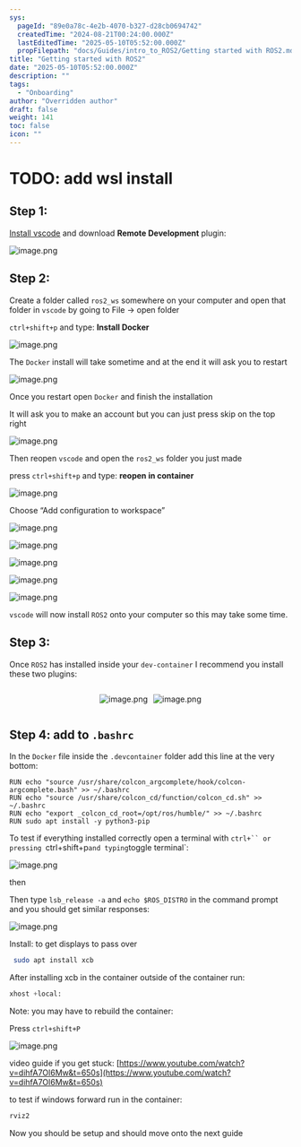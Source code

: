 ```yaml
---
sys:
  pageId: "89e0a78c-4e2b-4070-b327-d28cb0694742"
  createdTime: "2024-08-21T00:24:00.000Z"
  lastEditedTime: "2025-05-10T05:52:00.000Z"
  propFilepath: "docs/Guides/intro_to_ROS2/Getting started with ROS2.md"
title: "Getting started with ROS2"
date: "2025-05-10T05:52:00.000Z"
description: ""
tags:
  - "Onboarding"
author: "Overridden author"
draft: false
weight: 141
toc: false
icon: ""
---
```


# TODO: add wsl install

## Step 1:

[Install vscode](https://code.visualstudio.com/download) and download **Remote Development** plugin:

![image.png](https://prod-files-secure.s3.us-west-2.amazonaws.com/d518164a-d88e-44d1-a4ee-3adb3bd8bce0/efb52993-1881-4a40-b95e-6f020334f022/image.png?X-Amz-Algorithm=AWS4-HMAC-SHA256&X-Amz-Content-Sha256=UNSIGNED-PAYLOAD&X-Amz-Credential=ASIAZI2LB466RMARC3WF%2F20250602%2Fus-west-2%2Fs3%2Faws4_request&X-Amz-Date=20250602T051056Z&X-Amz-Expires=3600&X-Amz-Security-Token=IQoJb3JpZ2luX2VjEB0aCXVzLXdlc3QtMiJHMEUCIBp3yORfNcfUlInYUtct3fLdMslJrAxUTvd1caS6ET%2FjAiEA1E7Nr2trgDcxNjghs1%2FO5%2BUOfxho4YirsV0M9NFy74UqiAQI5v%2F%2F%2F%2F%2F%2F%2F%2F%2F%2FARAAGgw2Mzc0MjMxODM4MDUiDFDE9Y7i%2FIJXiKINQSrcA%2F0TdAeyBg2Q1TFRaYTxFChVTtP1tVOPFG6ra%2FYsFDa85YVEqXLJatpagjur7aKEZEwRUsjrO6%2Ft0qk4WQc4M6RjGcm7TBMhMlIP0XANue3CgPdKFYNnAqYIVPERFVchgtB0cE1GRQQk38BuhO%2FZjiOTf2LKSzDzcAILEBt10rgbxC1EtCE%2BhAuNUkK0YZu0InwL7pDJEs0KI8HfVruclmkjIzXVmpjzdRobZz7cURVYpV03xuNDcjPCG6T%2FIYlutPGaNyhHwzK2VI4jD%2FMiliP8xgPtMiYUM8%2Bs6UKQEvSLh%2Fv%2FTNZmd08AUeaNdkL3spM5UgzL2eOo1ZBfPnkkwapG%2F9Gabay1kp69ZLrh8GF%2BbOfGV4CkCv1vVbY7yqiAR34KhgwVwVea%2FBHDW1UmHur%2F7XQ8QzpqLYcLwCm0rVDo7EzEJDwT8%2FypvIsQwW%2FSfAD1qzZVUFExnELO4AGB26D%2BlWO0eExPRTa7SIGfXTDlyuYGRtBWAWIjwtjng8gB0rDDhJsHdyJxP93RMn%2FEbDQlnDhiSC1QPPlJ%2BAB%2F06hsPPA3FLLyX5U%2FapQdmqugvGoKzt9zqnPxzy2wqwmXzcUoUtMex5kAaIxIO8EyfgcwCA3JHE3JsOULwsvTMLvX9MEGOqUB%2Bi4Pe302wpvoRrGEkMsl9Rc3F8LKno67OeftKRtlnNuJfyaRF3qlO7G97iJNrQgB5uzCt7hkQQfG5tB6mqZWzk%2BfsxeMkqf9tQ7b5RmdjXFNR%2BWampmyRTz6wXHrQp3mLKONW6XWE%2FTzwS6giPgTz5ipoPp0865mfejbAVIUtnZiSWQfqNWM3xITW4pU%2Fa34IlnhSqpJsxUcLhQaQmPmfZuP%2FcMo&X-Amz-Signature=e73e89455b0dd609921c01c1b620ad0e83061edb54134ce9694e1354aa554485&X-Amz-SignedHeaders=host&x-id=GetObject)

## Step 2:

Create a folder called `ros2_ws` somewhere on your computer and open that folder in `vscode` by going to File → open folder 

`ctrl+shift+p` and type: **Install Docker**

![image.png](https://prod-files-secure.s3.us-west-2.amazonaws.com/d518164a-d88e-44d1-a4ee-3adb3bd8bce0/2269dc0e-1cd5-47ff-bceb-c04ad9b2eab0/image.png?X-Amz-Algorithm=AWS4-HMAC-SHA256&X-Amz-Content-Sha256=UNSIGNED-PAYLOAD&X-Amz-Credential=ASIAZI2LB466RMARC3WF%2F20250602%2Fus-west-2%2Fs3%2Faws4_request&X-Amz-Date=20250602T051056Z&X-Amz-Expires=3600&X-Amz-Security-Token=IQoJb3JpZ2luX2VjEB0aCXVzLXdlc3QtMiJHMEUCIBp3yORfNcfUlInYUtct3fLdMslJrAxUTvd1caS6ET%2FjAiEA1E7Nr2trgDcxNjghs1%2FO5%2BUOfxho4YirsV0M9NFy74UqiAQI5v%2F%2F%2F%2F%2F%2F%2F%2F%2F%2FARAAGgw2Mzc0MjMxODM4MDUiDFDE9Y7i%2FIJXiKINQSrcA%2F0TdAeyBg2Q1TFRaYTxFChVTtP1tVOPFG6ra%2FYsFDa85YVEqXLJatpagjur7aKEZEwRUsjrO6%2Ft0qk4WQc4M6RjGcm7TBMhMlIP0XANue3CgPdKFYNnAqYIVPERFVchgtB0cE1GRQQk38BuhO%2FZjiOTf2LKSzDzcAILEBt10rgbxC1EtCE%2BhAuNUkK0YZu0InwL7pDJEs0KI8HfVruclmkjIzXVmpjzdRobZz7cURVYpV03xuNDcjPCG6T%2FIYlutPGaNyhHwzK2VI4jD%2FMiliP8xgPtMiYUM8%2Bs6UKQEvSLh%2Fv%2FTNZmd08AUeaNdkL3spM5UgzL2eOo1ZBfPnkkwapG%2F9Gabay1kp69ZLrh8GF%2BbOfGV4CkCv1vVbY7yqiAR34KhgwVwVea%2FBHDW1UmHur%2F7XQ8QzpqLYcLwCm0rVDo7EzEJDwT8%2FypvIsQwW%2FSfAD1qzZVUFExnELO4AGB26D%2BlWO0eExPRTa7SIGfXTDlyuYGRtBWAWIjwtjng8gB0rDDhJsHdyJxP93RMn%2FEbDQlnDhiSC1QPPlJ%2BAB%2F06hsPPA3FLLyX5U%2FapQdmqugvGoKzt9zqnPxzy2wqwmXzcUoUtMex5kAaIxIO8EyfgcwCA3JHE3JsOULwsvTMLvX9MEGOqUB%2Bi4Pe302wpvoRrGEkMsl9Rc3F8LKno67OeftKRtlnNuJfyaRF3qlO7G97iJNrQgB5uzCt7hkQQfG5tB6mqZWzk%2BfsxeMkqf9tQ7b5RmdjXFNR%2BWampmyRTz6wXHrQp3mLKONW6XWE%2FTzwS6giPgTz5ipoPp0865mfejbAVIUtnZiSWQfqNWM3xITW4pU%2Fa34IlnhSqpJsxUcLhQaQmPmfZuP%2FcMo&X-Amz-Signature=84995b504fcce02bdf041abd4580fb35aed4e4d9e26a376bdfd2f85cf3f6f547&X-Amz-SignedHeaders=host&x-id=GetObject)

The `Docker` install will take sometime and at the end it will ask you to restart

![image.png](https://prod-files-secure.s3.us-west-2.amazonaws.com/d518164a-d88e-44d1-a4ee-3adb3bd8bce0/ed233f78-be33-4b1f-b89c-9c346c0e961e/image.png?X-Amz-Algorithm=AWS4-HMAC-SHA256&X-Amz-Content-Sha256=UNSIGNED-PAYLOAD&X-Amz-Credential=ASIAZI2LB466RMARC3WF%2F20250602%2Fus-west-2%2Fs3%2Faws4_request&X-Amz-Date=20250602T051056Z&X-Amz-Expires=3600&X-Amz-Security-Token=IQoJb3JpZ2luX2VjEB0aCXVzLXdlc3QtMiJHMEUCIBp3yORfNcfUlInYUtct3fLdMslJrAxUTvd1caS6ET%2FjAiEA1E7Nr2trgDcxNjghs1%2FO5%2BUOfxho4YirsV0M9NFy74UqiAQI5v%2F%2F%2F%2F%2F%2F%2F%2F%2F%2FARAAGgw2Mzc0MjMxODM4MDUiDFDE9Y7i%2FIJXiKINQSrcA%2F0TdAeyBg2Q1TFRaYTxFChVTtP1tVOPFG6ra%2FYsFDa85YVEqXLJatpagjur7aKEZEwRUsjrO6%2Ft0qk4WQc4M6RjGcm7TBMhMlIP0XANue3CgPdKFYNnAqYIVPERFVchgtB0cE1GRQQk38BuhO%2FZjiOTf2LKSzDzcAILEBt10rgbxC1EtCE%2BhAuNUkK0YZu0InwL7pDJEs0KI8HfVruclmkjIzXVmpjzdRobZz7cURVYpV03xuNDcjPCG6T%2FIYlutPGaNyhHwzK2VI4jD%2FMiliP8xgPtMiYUM8%2Bs6UKQEvSLh%2Fv%2FTNZmd08AUeaNdkL3spM5UgzL2eOo1ZBfPnkkwapG%2F9Gabay1kp69ZLrh8GF%2BbOfGV4CkCv1vVbY7yqiAR34KhgwVwVea%2FBHDW1UmHur%2F7XQ8QzpqLYcLwCm0rVDo7EzEJDwT8%2FypvIsQwW%2FSfAD1qzZVUFExnELO4AGB26D%2BlWO0eExPRTa7SIGfXTDlyuYGRtBWAWIjwtjng8gB0rDDhJsHdyJxP93RMn%2FEbDQlnDhiSC1QPPlJ%2BAB%2F06hsPPA3FLLyX5U%2FapQdmqugvGoKzt9zqnPxzy2wqwmXzcUoUtMex5kAaIxIO8EyfgcwCA3JHE3JsOULwsvTMLvX9MEGOqUB%2Bi4Pe302wpvoRrGEkMsl9Rc3F8LKno67OeftKRtlnNuJfyaRF3qlO7G97iJNrQgB5uzCt7hkQQfG5tB6mqZWzk%2BfsxeMkqf9tQ7b5RmdjXFNR%2BWampmyRTz6wXHrQp3mLKONW6XWE%2FTzwS6giPgTz5ipoPp0865mfejbAVIUtnZiSWQfqNWM3xITW4pU%2Fa34IlnhSqpJsxUcLhQaQmPmfZuP%2FcMo&X-Amz-Signature=539bbeed9c585cf0952aecfb52a59c9ae55e20dacaeada0e1e9df17a7e44f5f9&X-Amz-SignedHeaders=host&x-id=GetObject)

Once you restart open `Docker` and finish the installation

It will ask you to make an account but you can just press skip on the top right

![image.png](https://prod-files-secure.s3.us-west-2.amazonaws.com/d518164a-d88e-44d1-a4ee-3adb3bd8bce0/21010ad9-1659-4fd9-9f59-9932a09b2a3d/image.png?X-Amz-Algorithm=AWS4-HMAC-SHA256&X-Amz-Content-Sha256=UNSIGNED-PAYLOAD&X-Amz-Credential=ASIAZI2LB466RMARC3WF%2F20250602%2Fus-west-2%2Fs3%2Faws4_request&X-Amz-Date=20250602T051056Z&X-Amz-Expires=3600&X-Amz-Security-Token=IQoJb3JpZ2luX2VjEB0aCXVzLXdlc3QtMiJHMEUCIBp3yORfNcfUlInYUtct3fLdMslJrAxUTvd1caS6ET%2FjAiEA1E7Nr2trgDcxNjghs1%2FO5%2BUOfxho4YirsV0M9NFy74UqiAQI5v%2F%2F%2F%2F%2F%2F%2F%2F%2F%2FARAAGgw2Mzc0MjMxODM4MDUiDFDE9Y7i%2FIJXiKINQSrcA%2F0TdAeyBg2Q1TFRaYTxFChVTtP1tVOPFG6ra%2FYsFDa85YVEqXLJatpagjur7aKEZEwRUsjrO6%2Ft0qk4WQc4M6RjGcm7TBMhMlIP0XANue3CgPdKFYNnAqYIVPERFVchgtB0cE1GRQQk38BuhO%2FZjiOTf2LKSzDzcAILEBt10rgbxC1EtCE%2BhAuNUkK0YZu0InwL7pDJEs0KI8HfVruclmkjIzXVmpjzdRobZz7cURVYpV03xuNDcjPCG6T%2FIYlutPGaNyhHwzK2VI4jD%2FMiliP8xgPtMiYUM8%2Bs6UKQEvSLh%2Fv%2FTNZmd08AUeaNdkL3spM5UgzL2eOo1ZBfPnkkwapG%2F9Gabay1kp69ZLrh8GF%2BbOfGV4CkCv1vVbY7yqiAR34KhgwVwVea%2FBHDW1UmHur%2F7XQ8QzpqLYcLwCm0rVDo7EzEJDwT8%2FypvIsQwW%2FSfAD1qzZVUFExnELO4AGB26D%2BlWO0eExPRTa7SIGfXTDlyuYGRtBWAWIjwtjng8gB0rDDhJsHdyJxP93RMn%2FEbDQlnDhiSC1QPPlJ%2BAB%2F06hsPPA3FLLyX5U%2FapQdmqugvGoKzt9zqnPxzy2wqwmXzcUoUtMex5kAaIxIO8EyfgcwCA3JHE3JsOULwsvTMLvX9MEGOqUB%2Bi4Pe302wpvoRrGEkMsl9Rc3F8LKno67OeftKRtlnNuJfyaRF3qlO7G97iJNrQgB5uzCt7hkQQfG5tB6mqZWzk%2BfsxeMkqf9tQ7b5RmdjXFNR%2BWampmyRTz6wXHrQp3mLKONW6XWE%2FTzwS6giPgTz5ipoPp0865mfejbAVIUtnZiSWQfqNWM3xITW4pU%2Fa34IlnhSqpJsxUcLhQaQmPmfZuP%2FcMo&X-Amz-Signature=7276e0e289accbecab1b11bb76b573979abe42a1a720e5566125423f6bfb23ce&X-Amz-SignedHeaders=host&x-id=GetObject)

Then reopen `vscode` and open the `ros2_ws` folder you just made

press `ctrl+shift+p` and type: **reopen in container**

![image.png](https://prod-files-secure.s3.us-west-2.amazonaws.com/d518164a-d88e-44d1-a4ee-3adb3bd8bce0/4e93b8c2-41ad-488c-8095-c74205196118/image.png?X-Amz-Algorithm=AWS4-HMAC-SHA256&X-Amz-Content-Sha256=UNSIGNED-PAYLOAD&X-Amz-Credential=ASIAZI2LB466RMARC3WF%2F20250602%2Fus-west-2%2Fs3%2Faws4_request&X-Amz-Date=20250602T051056Z&X-Amz-Expires=3600&X-Amz-Security-Token=IQoJb3JpZ2luX2VjEB0aCXVzLXdlc3QtMiJHMEUCIBp3yORfNcfUlInYUtct3fLdMslJrAxUTvd1caS6ET%2FjAiEA1E7Nr2trgDcxNjghs1%2FO5%2BUOfxho4YirsV0M9NFy74UqiAQI5v%2F%2F%2F%2F%2F%2F%2F%2F%2F%2FARAAGgw2Mzc0MjMxODM4MDUiDFDE9Y7i%2FIJXiKINQSrcA%2F0TdAeyBg2Q1TFRaYTxFChVTtP1tVOPFG6ra%2FYsFDa85YVEqXLJatpagjur7aKEZEwRUsjrO6%2Ft0qk4WQc4M6RjGcm7TBMhMlIP0XANue3CgPdKFYNnAqYIVPERFVchgtB0cE1GRQQk38BuhO%2FZjiOTf2LKSzDzcAILEBt10rgbxC1EtCE%2BhAuNUkK0YZu0InwL7pDJEs0KI8HfVruclmkjIzXVmpjzdRobZz7cURVYpV03xuNDcjPCG6T%2FIYlutPGaNyhHwzK2VI4jD%2FMiliP8xgPtMiYUM8%2Bs6UKQEvSLh%2Fv%2FTNZmd08AUeaNdkL3spM5UgzL2eOo1ZBfPnkkwapG%2F9Gabay1kp69ZLrh8GF%2BbOfGV4CkCv1vVbY7yqiAR34KhgwVwVea%2FBHDW1UmHur%2F7XQ8QzpqLYcLwCm0rVDo7EzEJDwT8%2FypvIsQwW%2FSfAD1qzZVUFExnELO4AGB26D%2BlWO0eExPRTa7SIGfXTDlyuYGRtBWAWIjwtjng8gB0rDDhJsHdyJxP93RMn%2FEbDQlnDhiSC1QPPlJ%2BAB%2F06hsPPA3FLLyX5U%2FapQdmqugvGoKzt9zqnPxzy2wqwmXzcUoUtMex5kAaIxIO8EyfgcwCA3JHE3JsOULwsvTMLvX9MEGOqUB%2Bi4Pe302wpvoRrGEkMsl9Rc3F8LKno67OeftKRtlnNuJfyaRF3qlO7G97iJNrQgB5uzCt7hkQQfG5tB6mqZWzk%2BfsxeMkqf9tQ7b5RmdjXFNR%2BWampmyRTz6wXHrQp3mLKONW6XWE%2FTzwS6giPgTz5ipoPp0865mfejbAVIUtnZiSWQfqNWM3xITW4pU%2Fa34IlnhSqpJsxUcLhQaQmPmfZuP%2FcMo&X-Amz-Signature=73e0ecd257eb923922084bc8c37323e0a78c81bc233041b0355295b5aacf0a24&X-Amz-SignedHeaders=host&x-id=GetObject)

Choose “Add configuration to workspace”

![image.png](https://prod-files-secure.s3.us-west-2.amazonaws.com/d518164a-d88e-44d1-a4ee-3adb3bd8bce0/9560b282-5060-4989-ba37-97e7b2c22476/image.png?X-Amz-Algorithm=AWS4-HMAC-SHA256&X-Amz-Content-Sha256=UNSIGNED-PAYLOAD&X-Amz-Credential=ASIAZI2LB466RMARC3WF%2F20250602%2Fus-west-2%2Fs3%2Faws4_request&X-Amz-Date=20250602T051056Z&X-Amz-Expires=3600&X-Amz-Security-Token=IQoJb3JpZ2luX2VjEB0aCXVzLXdlc3QtMiJHMEUCIBp3yORfNcfUlInYUtct3fLdMslJrAxUTvd1caS6ET%2FjAiEA1E7Nr2trgDcxNjghs1%2FO5%2BUOfxho4YirsV0M9NFy74UqiAQI5v%2F%2F%2F%2F%2F%2F%2F%2F%2F%2FARAAGgw2Mzc0MjMxODM4MDUiDFDE9Y7i%2FIJXiKINQSrcA%2F0TdAeyBg2Q1TFRaYTxFChVTtP1tVOPFG6ra%2FYsFDa85YVEqXLJatpagjur7aKEZEwRUsjrO6%2Ft0qk4WQc4M6RjGcm7TBMhMlIP0XANue3CgPdKFYNnAqYIVPERFVchgtB0cE1GRQQk38BuhO%2FZjiOTf2LKSzDzcAILEBt10rgbxC1EtCE%2BhAuNUkK0YZu0InwL7pDJEs0KI8HfVruclmkjIzXVmpjzdRobZz7cURVYpV03xuNDcjPCG6T%2FIYlutPGaNyhHwzK2VI4jD%2FMiliP8xgPtMiYUM8%2Bs6UKQEvSLh%2Fv%2FTNZmd08AUeaNdkL3spM5UgzL2eOo1ZBfPnkkwapG%2F9Gabay1kp69ZLrh8GF%2BbOfGV4CkCv1vVbY7yqiAR34KhgwVwVea%2FBHDW1UmHur%2F7XQ8QzpqLYcLwCm0rVDo7EzEJDwT8%2FypvIsQwW%2FSfAD1qzZVUFExnELO4AGB26D%2BlWO0eExPRTa7SIGfXTDlyuYGRtBWAWIjwtjng8gB0rDDhJsHdyJxP93RMn%2FEbDQlnDhiSC1QPPlJ%2BAB%2F06hsPPA3FLLyX5U%2FapQdmqugvGoKzt9zqnPxzy2wqwmXzcUoUtMex5kAaIxIO8EyfgcwCA3JHE3JsOULwsvTMLvX9MEGOqUB%2Bi4Pe302wpvoRrGEkMsl9Rc3F8LKno67OeftKRtlnNuJfyaRF3qlO7G97iJNrQgB5uzCt7hkQQfG5tB6mqZWzk%2BfsxeMkqf9tQ7b5RmdjXFNR%2BWampmyRTz6wXHrQp3mLKONW6XWE%2FTzwS6giPgTz5ipoPp0865mfejbAVIUtnZiSWQfqNWM3xITW4pU%2Fa34IlnhSqpJsxUcLhQaQmPmfZuP%2FcMo&X-Amz-Signature=2cf279a7fd2b741c434f325be6586b7349852f9c721a1d8da37855c3ad246fe0&X-Amz-SignedHeaders=host&x-id=GetObject)

![image.png](https://prod-files-secure.s3.us-west-2.amazonaws.com/d518164a-d88e-44d1-a4ee-3adb3bd8bce0/2ee63f81-886b-48e8-a553-dc6e5eac99e4/image.png?X-Amz-Algorithm=AWS4-HMAC-SHA256&X-Amz-Content-Sha256=UNSIGNED-PAYLOAD&X-Amz-Credential=ASIAZI2LB466RMARC3WF%2F20250602%2Fus-west-2%2Fs3%2Faws4_request&X-Amz-Date=20250602T051056Z&X-Amz-Expires=3600&X-Amz-Security-Token=IQoJb3JpZ2luX2VjEB0aCXVzLXdlc3QtMiJHMEUCIBp3yORfNcfUlInYUtct3fLdMslJrAxUTvd1caS6ET%2FjAiEA1E7Nr2trgDcxNjghs1%2FO5%2BUOfxho4YirsV0M9NFy74UqiAQI5v%2F%2F%2F%2F%2F%2F%2F%2F%2F%2FARAAGgw2Mzc0MjMxODM4MDUiDFDE9Y7i%2FIJXiKINQSrcA%2F0TdAeyBg2Q1TFRaYTxFChVTtP1tVOPFG6ra%2FYsFDa85YVEqXLJatpagjur7aKEZEwRUsjrO6%2Ft0qk4WQc4M6RjGcm7TBMhMlIP0XANue3CgPdKFYNnAqYIVPERFVchgtB0cE1GRQQk38BuhO%2FZjiOTf2LKSzDzcAILEBt10rgbxC1EtCE%2BhAuNUkK0YZu0InwL7pDJEs0KI8HfVruclmkjIzXVmpjzdRobZz7cURVYpV03xuNDcjPCG6T%2FIYlutPGaNyhHwzK2VI4jD%2FMiliP8xgPtMiYUM8%2Bs6UKQEvSLh%2Fv%2FTNZmd08AUeaNdkL3spM5UgzL2eOo1ZBfPnkkwapG%2F9Gabay1kp69ZLrh8GF%2BbOfGV4CkCv1vVbY7yqiAR34KhgwVwVea%2FBHDW1UmHur%2F7XQ8QzpqLYcLwCm0rVDo7EzEJDwT8%2FypvIsQwW%2FSfAD1qzZVUFExnELO4AGB26D%2BlWO0eExPRTa7SIGfXTDlyuYGRtBWAWIjwtjng8gB0rDDhJsHdyJxP93RMn%2FEbDQlnDhiSC1QPPlJ%2BAB%2F06hsPPA3FLLyX5U%2FapQdmqugvGoKzt9zqnPxzy2wqwmXzcUoUtMex5kAaIxIO8EyfgcwCA3JHE3JsOULwsvTMLvX9MEGOqUB%2Bi4Pe302wpvoRrGEkMsl9Rc3F8LKno67OeftKRtlnNuJfyaRF3qlO7G97iJNrQgB5uzCt7hkQQfG5tB6mqZWzk%2BfsxeMkqf9tQ7b5RmdjXFNR%2BWampmyRTz6wXHrQp3mLKONW6XWE%2FTzwS6giPgTz5ipoPp0865mfejbAVIUtnZiSWQfqNWM3xITW4pU%2Fa34IlnhSqpJsxUcLhQaQmPmfZuP%2FcMo&X-Amz-Signature=30d78d18fbf8325261a8d96d2d7ae3b31e0f888708c222f71a7bebab32ca1071&X-Amz-SignedHeaders=host&x-id=GetObject)

![image.png](https://prod-files-secure.s3.us-west-2.amazonaws.com/d518164a-d88e-44d1-a4ee-3adb3bd8bce0/ae1580b2-b048-407e-aed9-b584224a7a04/image.png?X-Amz-Algorithm=AWS4-HMAC-SHA256&X-Amz-Content-Sha256=UNSIGNED-PAYLOAD&X-Amz-Credential=ASIAZI2LB466RMARC3WF%2F20250602%2Fus-west-2%2Fs3%2Faws4_request&X-Amz-Date=20250602T051056Z&X-Amz-Expires=3600&X-Amz-Security-Token=IQoJb3JpZ2luX2VjEB0aCXVzLXdlc3QtMiJHMEUCIBp3yORfNcfUlInYUtct3fLdMslJrAxUTvd1caS6ET%2FjAiEA1E7Nr2trgDcxNjghs1%2FO5%2BUOfxho4YirsV0M9NFy74UqiAQI5v%2F%2F%2F%2F%2F%2F%2F%2F%2F%2FARAAGgw2Mzc0MjMxODM4MDUiDFDE9Y7i%2FIJXiKINQSrcA%2F0TdAeyBg2Q1TFRaYTxFChVTtP1tVOPFG6ra%2FYsFDa85YVEqXLJatpagjur7aKEZEwRUsjrO6%2Ft0qk4WQc4M6RjGcm7TBMhMlIP0XANue3CgPdKFYNnAqYIVPERFVchgtB0cE1GRQQk38BuhO%2FZjiOTf2LKSzDzcAILEBt10rgbxC1EtCE%2BhAuNUkK0YZu0InwL7pDJEs0KI8HfVruclmkjIzXVmpjzdRobZz7cURVYpV03xuNDcjPCG6T%2FIYlutPGaNyhHwzK2VI4jD%2FMiliP8xgPtMiYUM8%2Bs6UKQEvSLh%2Fv%2FTNZmd08AUeaNdkL3spM5UgzL2eOo1ZBfPnkkwapG%2F9Gabay1kp69ZLrh8GF%2BbOfGV4CkCv1vVbY7yqiAR34KhgwVwVea%2FBHDW1UmHur%2F7XQ8QzpqLYcLwCm0rVDo7EzEJDwT8%2FypvIsQwW%2FSfAD1qzZVUFExnELO4AGB26D%2BlWO0eExPRTa7SIGfXTDlyuYGRtBWAWIjwtjng8gB0rDDhJsHdyJxP93RMn%2FEbDQlnDhiSC1QPPlJ%2BAB%2F06hsPPA3FLLyX5U%2FapQdmqugvGoKzt9zqnPxzy2wqwmXzcUoUtMex5kAaIxIO8EyfgcwCA3JHE3JsOULwsvTMLvX9MEGOqUB%2Bi4Pe302wpvoRrGEkMsl9Rc3F8LKno67OeftKRtlnNuJfyaRF3qlO7G97iJNrQgB5uzCt7hkQQfG5tB6mqZWzk%2BfsxeMkqf9tQ7b5RmdjXFNR%2BWampmyRTz6wXHrQp3mLKONW6XWE%2FTzwS6giPgTz5ipoPp0865mfejbAVIUtnZiSWQfqNWM3xITW4pU%2Fa34IlnhSqpJsxUcLhQaQmPmfZuP%2FcMo&X-Amz-Signature=3804ee481de026df2abbd82a3a177d7ade2f4ac7e77439eca9bcfccb3bf1b873&X-Amz-SignedHeaders=host&x-id=GetObject)

![image.png](https://prod-files-secure.s3.us-west-2.amazonaws.com/d518164a-d88e-44d1-a4ee-3adb3bd8bce0/53255b28-f75e-430f-b9e3-c0ac8577e42b/image.png?X-Amz-Algorithm=AWS4-HMAC-SHA256&X-Amz-Content-Sha256=UNSIGNED-PAYLOAD&X-Amz-Credential=ASIAZI2LB466RMARC3WF%2F20250602%2Fus-west-2%2Fs3%2Faws4_request&X-Amz-Date=20250602T051056Z&X-Amz-Expires=3600&X-Amz-Security-Token=IQoJb3JpZ2luX2VjEB0aCXVzLXdlc3QtMiJHMEUCIBp3yORfNcfUlInYUtct3fLdMslJrAxUTvd1caS6ET%2FjAiEA1E7Nr2trgDcxNjghs1%2FO5%2BUOfxho4YirsV0M9NFy74UqiAQI5v%2F%2F%2F%2F%2F%2F%2F%2F%2F%2FARAAGgw2Mzc0MjMxODM4MDUiDFDE9Y7i%2FIJXiKINQSrcA%2F0TdAeyBg2Q1TFRaYTxFChVTtP1tVOPFG6ra%2FYsFDa85YVEqXLJatpagjur7aKEZEwRUsjrO6%2Ft0qk4WQc4M6RjGcm7TBMhMlIP0XANue3CgPdKFYNnAqYIVPERFVchgtB0cE1GRQQk38BuhO%2FZjiOTf2LKSzDzcAILEBt10rgbxC1EtCE%2BhAuNUkK0YZu0InwL7pDJEs0KI8HfVruclmkjIzXVmpjzdRobZz7cURVYpV03xuNDcjPCG6T%2FIYlutPGaNyhHwzK2VI4jD%2FMiliP8xgPtMiYUM8%2Bs6UKQEvSLh%2Fv%2FTNZmd08AUeaNdkL3spM5UgzL2eOo1ZBfPnkkwapG%2F9Gabay1kp69ZLrh8GF%2BbOfGV4CkCv1vVbY7yqiAR34KhgwVwVea%2FBHDW1UmHur%2F7XQ8QzpqLYcLwCm0rVDo7EzEJDwT8%2FypvIsQwW%2FSfAD1qzZVUFExnELO4AGB26D%2BlWO0eExPRTa7SIGfXTDlyuYGRtBWAWIjwtjng8gB0rDDhJsHdyJxP93RMn%2FEbDQlnDhiSC1QPPlJ%2BAB%2F06hsPPA3FLLyX5U%2FapQdmqugvGoKzt9zqnPxzy2wqwmXzcUoUtMex5kAaIxIO8EyfgcwCA3JHE3JsOULwsvTMLvX9MEGOqUB%2Bi4Pe302wpvoRrGEkMsl9Rc3F8LKno67OeftKRtlnNuJfyaRF3qlO7G97iJNrQgB5uzCt7hkQQfG5tB6mqZWzk%2BfsxeMkqf9tQ7b5RmdjXFNR%2BWampmyRTz6wXHrQp3mLKONW6XWE%2FTzwS6giPgTz5ipoPp0865mfejbAVIUtnZiSWQfqNWM3xITW4pU%2Fa34IlnhSqpJsxUcLhQaQmPmfZuP%2FcMo&X-Amz-Signature=836758d3dbe85b1b09823b1d5519a47e37be6b47ac6b187d9acda3e9d34991a2&X-Amz-SignedHeaders=host&x-id=GetObject)

![image.png](https://prod-files-secure.s3.us-west-2.amazonaws.com/d518164a-d88e-44d1-a4ee-3adb3bd8bce0/7c562767-5af9-4ffb-97d1-327bcdf4ee00/image.png?X-Amz-Algorithm=AWS4-HMAC-SHA256&X-Amz-Content-Sha256=UNSIGNED-PAYLOAD&X-Amz-Credential=ASIAZI2LB466RMARC3WF%2F20250602%2Fus-west-2%2Fs3%2Faws4_request&X-Amz-Date=20250602T051056Z&X-Amz-Expires=3600&X-Amz-Security-Token=IQoJb3JpZ2luX2VjEB0aCXVzLXdlc3QtMiJHMEUCIBp3yORfNcfUlInYUtct3fLdMslJrAxUTvd1caS6ET%2FjAiEA1E7Nr2trgDcxNjghs1%2FO5%2BUOfxho4YirsV0M9NFy74UqiAQI5v%2F%2F%2F%2F%2F%2F%2F%2F%2F%2FARAAGgw2Mzc0MjMxODM4MDUiDFDE9Y7i%2FIJXiKINQSrcA%2F0TdAeyBg2Q1TFRaYTxFChVTtP1tVOPFG6ra%2FYsFDa85YVEqXLJatpagjur7aKEZEwRUsjrO6%2Ft0qk4WQc4M6RjGcm7TBMhMlIP0XANue3CgPdKFYNnAqYIVPERFVchgtB0cE1GRQQk38BuhO%2FZjiOTf2LKSzDzcAILEBt10rgbxC1EtCE%2BhAuNUkK0YZu0InwL7pDJEs0KI8HfVruclmkjIzXVmpjzdRobZz7cURVYpV03xuNDcjPCG6T%2FIYlutPGaNyhHwzK2VI4jD%2FMiliP8xgPtMiYUM8%2Bs6UKQEvSLh%2Fv%2FTNZmd08AUeaNdkL3spM5UgzL2eOo1ZBfPnkkwapG%2F9Gabay1kp69ZLrh8GF%2BbOfGV4CkCv1vVbY7yqiAR34KhgwVwVea%2FBHDW1UmHur%2F7XQ8QzpqLYcLwCm0rVDo7EzEJDwT8%2FypvIsQwW%2FSfAD1qzZVUFExnELO4AGB26D%2BlWO0eExPRTa7SIGfXTDlyuYGRtBWAWIjwtjng8gB0rDDhJsHdyJxP93RMn%2FEbDQlnDhiSC1QPPlJ%2BAB%2F06hsPPA3FLLyX5U%2FapQdmqugvGoKzt9zqnPxzy2wqwmXzcUoUtMex5kAaIxIO8EyfgcwCA3JHE3JsOULwsvTMLvX9MEGOqUB%2Bi4Pe302wpvoRrGEkMsl9Rc3F8LKno67OeftKRtlnNuJfyaRF3qlO7G97iJNrQgB5uzCt7hkQQfG5tB6mqZWzk%2BfsxeMkqf9tQ7b5RmdjXFNR%2BWampmyRTz6wXHrQp3mLKONW6XWE%2FTzwS6giPgTz5ipoPp0865mfejbAVIUtnZiSWQfqNWM3xITW4pU%2Fa34IlnhSqpJsxUcLhQaQmPmfZuP%2FcMo&X-Amz-Signature=9f156e863b78cb8104c387376d5bdb2765a6cc8c83091ec87074def2ed3ecac0&X-Amz-SignedHeaders=host&x-id=GetObject)

`vscode` will now install `ROS2` onto your computer so this may take some time.

## Step 3:

Once `ROS2` has installed inside your `dev-container` I recommend you install these two plugins:

<div style="display: flex;flex-direction: row; column-gap:10px; max-width: 630px;justify-content: center;">
<div>

![image.png](https://prod-files-secure.s3.us-west-2.amazonaws.com/d518164a-d88e-44d1-a4ee-3adb3bd8bce0/3fc3d550-5a54-4ba1-ba6b-faa01cdb7369/image.png?X-Amz-Algorithm=AWS4-HMAC-SHA256&X-Amz-Content-Sha256=UNSIGNED-PAYLOAD&X-Amz-Credential=ASIAZI2LB466WDWKBW7N%2F20250602%2Fus-west-2%2Fs3%2Faws4_request&X-Amz-Date=20250602T051058Z&X-Amz-Expires=3600&X-Amz-Security-Token=IQoJb3JpZ2luX2VjEB0aCXVzLXdlc3QtMiJIMEYCIQD%2Bh%2BknZNqeSfY4Drsltdhlm7khLiI%2F5guyxnzgL5zuogIhANldbHw7ScLyuRFpMerB2bFqsooyo6yyyfvews%2FvPvXSKogECOb%2F%2F%2F%2F%2F%2F%2F%2F%2F%2FwEQABoMNjM3NDIzMTgzODA1IgxMkhAbcggSQbnloogq3AOKZkVT1d%2FSs%2BHdm1sy3feyAGaqt%2B%2FP1QBzlKEVOyg6jwBnISBeB7m7XqdnIyR%2BXsQVrWdekPZEY5NkzleCv%2Brg8rLmai7kC%2FkgBM1pmb%2F2%2BNtDonPuaAiSJkOzk0Oq%2F1huRAIKGt1Mo9sojOeR4PDIrvnJvn5IOAMP%2FJl3rziwPriQGTSGX%2Fa5FDtqthIaLPrLmOBP%2Bilqp3izdSKqR9SQ7wxCX1NG27R6GkeuxvBmSrqURzzMgzUdW%2FKev4%2Fsj%2BI%2F%2BpqsM8V4tgvJ0xhrxNDumrwzD1t6hQ%2B1SErKWk7oQhMUa8p0GgyEI5s0ufKVZcVQ9mDc6wGkz0yKJ8864708F2D24pI5pPkUoPayOgda%2Fq66DwlFLsQ%2FAXatUT29Zrzd5mZXVNZ2r%2BtgqzhVEnsvw9cAS7YAcMLAfpxKVwB4MFbb%2FOLAONshIcZso40YisgR%2FfcfjqNBGrl9lTDoHm3qpRLi86N1EsPuHYQDltx6ujO0aH4wDCfy4mEjcahdgdg6DMGPVBo7%2FhX3KkpkGMLnr5bOYM1tI%2F4LicSoqro1KCtZiCrp6nqHxczQv6MpvKxF2v47rQGs3LgLlPw5vmx3h7rMFOJ5aSll4J0SM6ZRn%2B9e%2FNeQbnW6OdRJujD11%2FTBBjqkAeCNJ%2BB4Wvynoes7PBO%2BAhC5Ffqd911CfaTJ%2F%2Fk0c1t4u5hXSnOalvzA7m7%2B82dFuckXQLC3hMBTtRkq6JM7CnXvUEDXM0Q8%2Ff6kc0TdYmzqk%2FghWkbtDihhSxkokzfn2QioLgrSkgWMAo5D%2F7JmAOM5GrAoddYIX%2FASBLh9zpDfH0meD5DMggP0W%2FzZ61TcqAMT6ZcwRn%2Fj2gAY2iHUfRwRYkTE&X-Amz-Signature=4dbaf0369435e752a171f0b73661c4bc8597c5156bc5d13d8b9520562fa8a98d&X-Amz-SignedHeaders=host&x-id=GetObject)

</div>
<div>

![image.png](https://prod-files-secure.s3.us-west-2.amazonaws.com/d518164a-d88e-44d1-a4ee-3adb3bd8bce0/d994cc66-13c2-4093-a5a3-f84cf4601a82/image.png?X-Amz-Algorithm=AWS4-HMAC-SHA256&X-Amz-Content-Sha256=UNSIGNED-PAYLOAD&X-Amz-Credential=ASIAZI2LB466X26W54QR%2F20250602%2Fus-west-2%2Fs3%2Faws4_request&X-Amz-Date=20250602T051058Z&X-Amz-Expires=3600&X-Amz-Security-Token=IQoJb3JpZ2luX2VjEB0aCXVzLXdlc3QtMiJHMEUCIQDcwBibnXfVon9cCepsdVWO50eFGperxVwjZPTVGEf1vwIgFwCNgezLLXbGQQrHvTxw4uzRuvQ5X3d6xxVizB5wa%2BsqiAQI5v%2F%2F%2F%2F%2F%2F%2F%2F%2F%2FARAAGgw2Mzc0MjMxODM4MDUiDPoO7lJXri6cs1v0XCrcA9oyBsDn%2B1p1XBA%2F8epfOTsHAN%2BXC3Y6ZlSHNIzcQHfWFECUhQ52DTYIC4Tx55Cuw3sa2vvigKrHlo13haZ5FKH%2Ff8G69q%2B%2B1pX7OyNy62ebuoJyMUuh3suGDDFTZ3KnrQKCvdaeeq8jofVduEoFhQh8Usfhpau6O0k0z2kbv1hosUg4hMlilRE7A7uWaa%2FET%2BK9oGJ45xEJBtcob9Ieuk7iXmzNC3BdScNxcP1zT9eG7ekbQJKVOgyw5T3P1E5gMIpVxMDtJsdIeel2GdDs4x0qyFUhRjKcY2ULCht1Cfmry91iiPj4wUExn5zavj7qFUD3FfeCzfqxYexHMEBScxbbxPdiFwij5ei8PWIy8aBCkd3cVGFCWXbwnixk62zV8gn1rS7LRDhaiAmqqnePLLe87q2cMyejrqNqONU0je4v4xxbWqMwnFJiYdoJuZfomdF9m%2F2yzvQHclBoui7kYOFlbjh9ro7whlV0zjuK1ZNtKoqzLqIkFMstOEaBa5S8abvOKyxY3Lz2r%2FJ7uB5%2BeuydXsjOBaAEHpqgoeJdn%2BQWx3o8I9Nx8%2BQmZUd4ixLbxvysx2VKlkX6F%2BNiltWXNt71j1Ce5etY6KNu1qlGuzC9wGG%2ByhlTaEdQOGjDMILd9MEGOqUByGBPv2Ct3UEvz%2Fo7d9j1xamObtFHeLhgjTh2b%2FSkZIbn9YcOUeAe%2BurGZiHOHPVpM4gbaX%2FrjdWc3EYwGhqtZ4Epc0qYt4jYWQ%2Bwbd4hiqhsq8vw3imiyk0vWxNoHH5hy7nKnQmQVcAd%2FCfXVYfKPcMg7eq%2FwDNJ2RbEDWq404295pw28ahVanEqp07B6FF58SQROi9oVfJglDZeWosfakq%2B23cA&X-Amz-Signature=33383889ae662a4b03925509f06d3f4cc7f0b3c72ad1bddf6796f598d253b2c7&X-Amz-SignedHeaders=host&x-id=GetObject)

</div>
</div>

## Step 4: add to `.bashrc`

In the `Docker` file inside the `.devcontainer` folder add this line at the very bottom: 

```docker
RUN echo "source /usr/share/colcon_argcomplete/hook/colcon-argcomplete.bash" >> ~/.bashrc
RUN echo "source /usr/share/colcon_cd/function/colcon_cd.sh" >> ~/.bashrc
RUN echo "export _colcon_cd_root=/opt/ros/humble/" >> ~/.bashrc
RUN sudo apt install -y python3-pip 
```

To test if everything installed correctly open a terminal with `ctrl+`` or pressing `ctrl+shift+p` and typing `toggle terminal`:

![image.png](https://prod-files-secure.s3.us-west-2.amazonaws.com/d518164a-d88e-44d1-a4ee-3adb3bd8bce0/6a4943d8-b04e-4c02-9a58-775f3384d1a5/image.png?X-Amz-Algorithm=AWS4-HMAC-SHA256&X-Amz-Content-Sha256=UNSIGNED-PAYLOAD&X-Amz-Credential=ASIAZI2LB466RMARC3WF%2F20250602%2Fus-west-2%2Fs3%2Faws4_request&X-Amz-Date=20250602T051056Z&X-Amz-Expires=3600&X-Amz-Security-Token=IQoJb3JpZ2luX2VjEB0aCXVzLXdlc3QtMiJHMEUCIBp3yORfNcfUlInYUtct3fLdMslJrAxUTvd1caS6ET%2FjAiEA1E7Nr2trgDcxNjghs1%2FO5%2BUOfxho4YirsV0M9NFy74UqiAQI5v%2F%2F%2F%2F%2F%2F%2F%2F%2F%2FARAAGgw2Mzc0MjMxODM4MDUiDFDE9Y7i%2FIJXiKINQSrcA%2F0TdAeyBg2Q1TFRaYTxFChVTtP1tVOPFG6ra%2FYsFDa85YVEqXLJatpagjur7aKEZEwRUsjrO6%2Ft0qk4WQc4M6RjGcm7TBMhMlIP0XANue3CgPdKFYNnAqYIVPERFVchgtB0cE1GRQQk38BuhO%2FZjiOTf2LKSzDzcAILEBt10rgbxC1EtCE%2BhAuNUkK0YZu0InwL7pDJEs0KI8HfVruclmkjIzXVmpjzdRobZz7cURVYpV03xuNDcjPCG6T%2FIYlutPGaNyhHwzK2VI4jD%2FMiliP8xgPtMiYUM8%2Bs6UKQEvSLh%2Fv%2FTNZmd08AUeaNdkL3spM5UgzL2eOo1ZBfPnkkwapG%2F9Gabay1kp69ZLrh8GF%2BbOfGV4CkCv1vVbY7yqiAR34KhgwVwVea%2FBHDW1UmHur%2F7XQ8QzpqLYcLwCm0rVDo7EzEJDwT8%2FypvIsQwW%2FSfAD1qzZVUFExnELO4AGB26D%2BlWO0eExPRTa7SIGfXTDlyuYGRtBWAWIjwtjng8gB0rDDhJsHdyJxP93RMn%2FEbDQlnDhiSC1QPPlJ%2BAB%2F06hsPPA3FLLyX5U%2FapQdmqugvGoKzt9zqnPxzy2wqwmXzcUoUtMex5kAaIxIO8EyfgcwCA3JHE3JsOULwsvTMLvX9MEGOqUB%2Bi4Pe302wpvoRrGEkMsl9Rc3F8LKno67OeftKRtlnNuJfyaRF3qlO7G97iJNrQgB5uzCt7hkQQfG5tB6mqZWzk%2BfsxeMkqf9tQ7b5RmdjXFNR%2BWampmyRTz6wXHrQp3mLKONW6XWE%2FTzwS6giPgTz5ipoPp0865mfejbAVIUtnZiSWQfqNWM3xITW4pU%2Fa34IlnhSqpJsxUcLhQaQmPmfZuP%2FcMo&X-Amz-Signature=5d7376f32fdb5555852233dc8a002009c6285f23da8323b334f0522105ae613e&X-Amz-SignedHeaders=host&x-id=GetObject)

then 

Then type `lsb_release -a` and `echo $ROS_DISTRO` in the command prompt and you should get similar responses:

![image.png](https://prod-files-secure.s3.us-west-2.amazonaws.com/d518164a-d88e-44d1-a4ee-3adb3bd8bce0/3e635dec-a805-4e85-8b9e-d000e5b71a4e/image.png?X-Amz-Algorithm=AWS4-HMAC-SHA256&X-Amz-Content-Sha256=UNSIGNED-PAYLOAD&X-Amz-Credential=ASIAZI2LB466RMARC3WF%2F20250602%2Fus-west-2%2Fs3%2Faws4_request&X-Amz-Date=20250602T051056Z&X-Amz-Expires=3600&X-Amz-Security-Token=IQoJb3JpZ2luX2VjEB0aCXVzLXdlc3QtMiJHMEUCIBp3yORfNcfUlInYUtct3fLdMslJrAxUTvd1caS6ET%2FjAiEA1E7Nr2trgDcxNjghs1%2FO5%2BUOfxho4YirsV0M9NFy74UqiAQI5v%2F%2F%2F%2F%2F%2F%2F%2F%2F%2FARAAGgw2Mzc0MjMxODM4MDUiDFDE9Y7i%2FIJXiKINQSrcA%2F0TdAeyBg2Q1TFRaYTxFChVTtP1tVOPFG6ra%2FYsFDa85YVEqXLJatpagjur7aKEZEwRUsjrO6%2Ft0qk4WQc4M6RjGcm7TBMhMlIP0XANue3CgPdKFYNnAqYIVPERFVchgtB0cE1GRQQk38BuhO%2FZjiOTf2LKSzDzcAILEBt10rgbxC1EtCE%2BhAuNUkK0YZu0InwL7pDJEs0KI8HfVruclmkjIzXVmpjzdRobZz7cURVYpV03xuNDcjPCG6T%2FIYlutPGaNyhHwzK2VI4jD%2FMiliP8xgPtMiYUM8%2Bs6UKQEvSLh%2Fv%2FTNZmd08AUeaNdkL3spM5UgzL2eOo1ZBfPnkkwapG%2F9Gabay1kp69ZLrh8GF%2BbOfGV4CkCv1vVbY7yqiAR34KhgwVwVea%2FBHDW1UmHur%2F7XQ8QzpqLYcLwCm0rVDo7EzEJDwT8%2FypvIsQwW%2FSfAD1qzZVUFExnELO4AGB26D%2BlWO0eExPRTa7SIGfXTDlyuYGRtBWAWIjwtjng8gB0rDDhJsHdyJxP93RMn%2FEbDQlnDhiSC1QPPlJ%2BAB%2F06hsPPA3FLLyX5U%2FapQdmqugvGoKzt9zqnPxzy2wqwmXzcUoUtMex5kAaIxIO8EyfgcwCA3JHE3JsOULwsvTMLvX9MEGOqUB%2Bi4Pe302wpvoRrGEkMsl9Rc3F8LKno67OeftKRtlnNuJfyaRF3qlO7G97iJNrQgB5uzCt7hkQQfG5tB6mqZWzk%2BfsxeMkqf9tQ7b5RmdjXFNR%2BWampmyRTz6wXHrQp3mLKONW6XWE%2FTzwS6giPgTz5ipoPp0865mfejbAVIUtnZiSWQfqNWM3xITW4pU%2Fa34IlnhSqpJsxUcLhQaQmPmfZuP%2FcMo&X-Amz-Signature=c96068f428bcf8c8a39ad09309eee2318f14d707da0723a8fd124389450ddc3e&X-Amz-SignedHeaders=host&x-id=GetObject)

Install:  to get displays to pass over

```bash
 sudo apt install xcb
```

After installing xcb in the container outside of the container run:

```python
xhost +local:
```

Note: you may have to rebuild the container:

Press `ctrl+shift+P`

![image.png](https://prod-files-secure.s3.us-west-2.amazonaws.com/d518164a-d88e-44d1-a4ee-3adb3bd8bce0/6c2be660-2618-4c38-9c26-53554f7a0b7b/image.png?X-Amz-Algorithm=AWS4-HMAC-SHA256&X-Amz-Content-Sha256=UNSIGNED-PAYLOAD&X-Amz-Credential=ASIAZI2LB466RMARC3WF%2F20250602%2Fus-west-2%2Fs3%2Faws4_request&X-Amz-Date=20250602T051056Z&X-Amz-Expires=3600&X-Amz-Security-Token=IQoJb3JpZ2luX2VjEB0aCXVzLXdlc3QtMiJHMEUCIBp3yORfNcfUlInYUtct3fLdMslJrAxUTvd1caS6ET%2FjAiEA1E7Nr2trgDcxNjghs1%2FO5%2BUOfxho4YirsV0M9NFy74UqiAQI5v%2F%2F%2F%2F%2F%2F%2F%2F%2F%2FARAAGgw2Mzc0MjMxODM4MDUiDFDE9Y7i%2FIJXiKINQSrcA%2F0TdAeyBg2Q1TFRaYTxFChVTtP1tVOPFG6ra%2FYsFDa85YVEqXLJatpagjur7aKEZEwRUsjrO6%2Ft0qk4WQc4M6RjGcm7TBMhMlIP0XANue3CgPdKFYNnAqYIVPERFVchgtB0cE1GRQQk38BuhO%2FZjiOTf2LKSzDzcAILEBt10rgbxC1EtCE%2BhAuNUkK0YZu0InwL7pDJEs0KI8HfVruclmkjIzXVmpjzdRobZz7cURVYpV03xuNDcjPCG6T%2FIYlutPGaNyhHwzK2VI4jD%2FMiliP8xgPtMiYUM8%2Bs6UKQEvSLh%2Fv%2FTNZmd08AUeaNdkL3spM5UgzL2eOo1ZBfPnkkwapG%2F9Gabay1kp69ZLrh8GF%2BbOfGV4CkCv1vVbY7yqiAR34KhgwVwVea%2FBHDW1UmHur%2F7XQ8QzpqLYcLwCm0rVDo7EzEJDwT8%2FypvIsQwW%2FSfAD1qzZVUFExnELO4AGB26D%2BlWO0eExPRTa7SIGfXTDlyuYGRtBWAWIjwtjng8gB0rDDhJsHdyJxP93RMn%2FEbDQlnDhiSC1QPPlJ%2BAB%2F06hsPPA3FLLyX5U%2FapQdmqugvGoKzt9zqnPxzy2wqwmXzcUoUtMex5kAaIxIO8EyfgcwCA3JHE3JsOULwsvTMLvX9MEGOqUB%2Bi4Pe302wpvoRrGEkMsl9Rc3F8LKno67OeftKRtlnNuJfyaRF3qlO7G97iJNrQgB5uzCt7hkQQfG5tB6mqZWzk%2BfsxeMkqf9tQ7b5RmdjXFNR%2BWampmyRTz6wXHrQp3mLKONW6XWE%2FTzwS6giPgTz5ipoPp0865mfejbAVIUtnZiSWQfqNWM3xITW4pU%2Fa34IlnhSqpJsxUcLhQaQmPmfZuP%2FcMo&X-Amz-Signature=28d49dd38e4f808a616d74e571041daa078d75eb342f156d4f1c0e49455924c5&X-Amz-SignedHeaders=host&x-id=GetObject)

video guide if you get stuck: [https://www.youtube.com/watch?v=dihfA7Ol6Mw&t=650s](https://www.youtube.com/watch?v=dihfA7Ol6Mw&t=650s)

to test if windows forward run in the container:

```bash
rviz2
```

Now you should be setup and should move onto the next guide 
